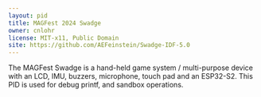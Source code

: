 ```yaml
---
layout: pid
title: MAGFest 2024 Swadge
owner: cnlohr
license: MIT-x11, Public Domain
site: https://github.com/AEFeinstein/Swadge-IDF-5.0
---
```


The MAGFest Swadge is a hand-held game system / multi-purpose device with an LCD, IMU, buzzers, microphone, touch pad and an ESP32-S2.  This PID is used for debug printf, and sandbox operations.

